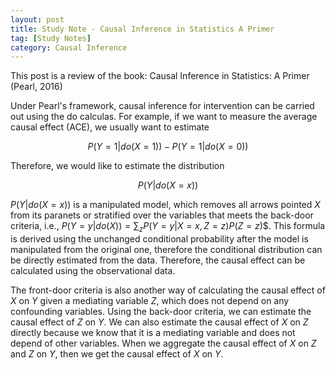 ```yaml
---
layout: post
title: Study Note - Causal Inference in Statistics A Primer
tag: [Study Notes]
category: Causal Inference
---
```


This post is a review of the book: Causal Inference in Statistics: A Primer (Pearl, 2016)

Under Pearl's framework, causal inference for intervention can be carried out using the do calculas. For example, if we want to measure the average causal effect (ACE), we usually want to estimate 

$$P(Y=1|do(X=1))-P(Y=1|do(X=0))$$

Therefore, we would like to estimate the distribution 

$$P(Y|do(X=x))$$

$P(Y|do(X=x))$ is a manipulated model, which removes all arrows pointed $X$ from its paranets or stratified over the variables that meets the back-door criteria, i.e., $P(Y=y | do(X)) = \sum_{z}P(Y=y | X=x, Z=z)P(Z=z)$$. This formula is derived using the unchanged conditional probability after the model is manipulated from the original one, therefore the conditional distribution can be directly estimated from the data. Therefore, the causal effect can be calculated using the observational data.

The front-door criteria is also another way of calculating the causal effect of $X$ on $Y$ given a mediating variable $Z$, which does not depend on any confounding variables. Using the back-door criteria, we can estimate the causal effect of $Z$ on $Y$. We can also estimate the causal effect of $X$ on $Z$ directly because we know that it is a mediating variable and does not depend of other variables. When we aggregate the causal effect of $X$ on $Z$ and $Z$ on  $Y$, then we get the causal effect of $X$ on $Y$.

 


<!--stackedit_data:
eyJoaXN0b3J5IjpbLTEwNzk0MDg5NDgsLTE3MjkwNTY4NjgsLT
E1NTU1NzgzNjksLTE0MTgzMjY5NTIsMTI5NzY4MDJdfQ==
-->